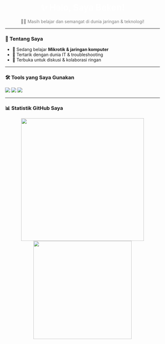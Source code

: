 <!-- Profil GitHub Tema Gelap - Beken -->

<h1 align="center" style="color:white;">✨ Halo, Saya Beken!</h1>
<p align="center" style="color:gray;">🧑‍💻 Masih belajar dan semangat di dunia jaringan & teknologi!</p>

---

### 🧠 Tentang Saya
- 🔧 Sedang belajar **Mikrotik & jaringan komputer**
- 🚀 Tertarik dengan dunia IT & troubleshooting
- 🤝 Terbuka untuk diskusi & kolaborasi ringan

---

### 🛠️ Tools yang Saya Gunakan
<p>
  <img src="https://img.shields.io/badge/-Mikrotik-2D2D2D?style=flat&logo=raspberrypi&logoColor=white" />
  <img src="https://img.shields.io/badge/-VSCode-2D2D2D?style=flat&logo=visual-studio-code&logoColor=blue" />
  <img src="https://img.shields.io/badge/-Windows-2D2D2D?style=flat&logo=windows&logoColor=white" />
</p>

---

### 📊 Statistik GitHub Saya
<p align="center">
  <img src="https://github-readme-stats.vercel.app/api?username=nanangvictor&show_icons=true&theme=onedark" width="400"/>
  <img src="https://github-readme-stats.vercel.app/api/top-langs/?username=nanangvictor&layout=compact&theme=onedark" width="320"/>
</p>
